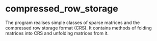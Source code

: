 # compressed_row_storage

The program realises simple classes of sparse matrices and the compressed row storage format (CRS). 
It contains methods of folding matrices into CRS and unfolding matrices from it.

